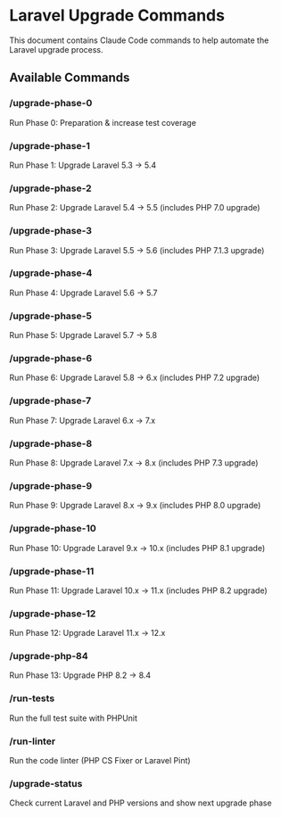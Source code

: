 # Laravel Upgrade Commands

This document contains Claude Code commands to help automate the Laravel upgrade process.

## Available Commands

### /upgrade-phase-0
Run Phase 0: Preparation & increase test coverage

### /upgrade-phase-1
Run Phase 1: Upgrade Laravel 5.3 → 5.4

### /upgrade-phase-2
Run Phase 2: Upgrade Laravel 5.4 → 5.5 (includes PHP 7.0 upgrade)

### /upgrade-phase-3
Run Phase 3: Upgrade Laravel 5.5 → 5.6 (includes PHP 7.1.3 upgrade)

### /upgrade-phase-4
Run Phase 4: Upgrade Laravel 5.6 → 5.7

### /upgrade-phase-5
Run Phase 5: Upgrade Laravel 5.7 → 5.8

### /upgrade-phase-6
Run Phase 6: Upgrade Laravel 5.8 → 6.x (includes PHP 7.2 upgrade)

### /upgrade-phase-7
Run Phase 7: Upgrade Laravel 6.x → 7.x

### /upgrade-phase-8
Run Phase 8: Upgrade Laravel 7.x → 8.x (includes PHP 7.3 upgrade)

### /upgrade-phase-9
Run Phase 9: Upgrade Laravel 8.x → 9.x (includes PHP 8.0 upgrade)

### /upgrade-phase-10
Run Phase 10: Upgrade Laravel 9.x → 10.x (includes PHP 8.1 upgrade)

### /upgrade-phase-11
Run Phase 11: Upgrade Laravel 10.x → 11.x (includes PHP 8.2 upgrade)

### /upgrade-phase-12
Run Phase 12: Upgrade Laravel 11.x → 12.x

### /upgrade-php-84
Run Phase 13: Upgrade PHP 8.2 → 8.4

### /run-tests
Run the full test suite with PHPUnit

### /run-linter
Run the code linter (PHP CS Fixer or Laravel Pint)

### /upgrade-status
Check current Laravel and PHP versions and show next upgrade phase
